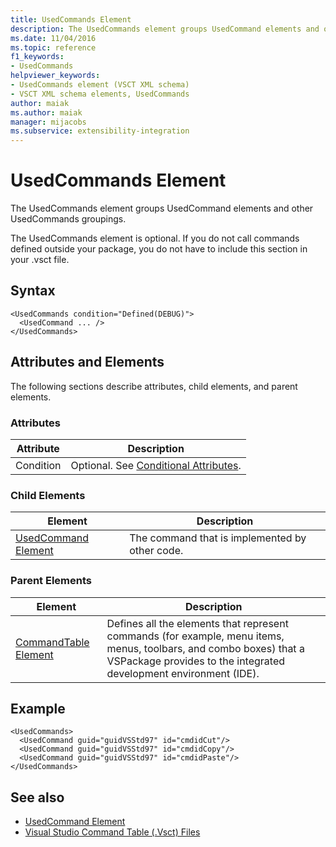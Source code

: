 ```yaml
---
title: UsedCommands Element
description: The UsedCommands element groups UsedCommand elements and other UsedCommands groupings. The UsedCommands element is optional.
ms.date: 11/04/2016
ms.topic: reference
f1_keywords:
- UsedCommands
helpviewer_keywords:
- UsedCommands element (VSCT XML schema)
- VSCT XML schema elements, UsedCommands
author: maiak
ms.author: maiak
manager: mijacobs
ms.subservice: extensibility-integration
---
```

# UsedCommands Element

The UsedCommands element groups UsedCommand elements and other UsedCommands groupings.

 The UsedCommands element is optional. If you do not call commands defined outside your package, you do not have to include this section in your .vsct file.

## Syntax

```
<UsedCommands condition="Defined(DEBUG)">
  <UsedCommand ... />
</UsedCommands>
```

## Attributes and Elements
 The following sections describe attributes, child elements, and parent elements.

### Attributes

|Attribute|Description|
|---------------|-----------------|
|Condition|Optional. See [Conditional Attributes](../extensibility/vsct-xml-schema-conditional-attributes.md).|

### Child Elements

|Element|Description|
|-------------|-----------------|
|[UsedCommand Element](../extensibility/usedcommand-element.md)|The command that is implemented by other code.|

### Parent Elements

|Element|Description|
|-------------|-----------------|
|[CommandTable Element](../extensibility/commandtable-element.md)|Defines all the elements that represent commands (for example, menu items, menus, toolbars, and combo boxes) that a VSPackage provides to the integrated development environment (IDE).|

## Example

```
<UsedCommands>
  <UsedCommand guid="guidVSStd97" id="cmdidCut"/>
  <UsedCommand guid="guidVSStd97" id="cmdidCopy"/>
  <UsedCommand guid="guidVSStd97" id="cmdidPaste"/>
</UsedCommands>
```

## See also
- [UsedCommand Element](../extensibility/usedcommand-element.md)
- [Visual Studio Command Table (.Vsct) Files](../extensibility/internals/visual-studio-command-table-dot-vsct-files.md)
